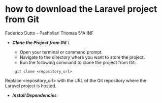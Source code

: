 # how to download the Laravel project from Git

Federico Dutto - Pashollari Thomas 5°A INF 

* ***Clone the Project from Git*** \
   
    * Open your terminal or command prompt.
    * Navigate to the directory where you want to store the project.
    * Run the following command to clone the project from Git:

   ```console
    git clone <repository_url>
    ```
Replace <repository_url> with the URL of the Git repository where the Laravel project is hosted.

* ***Install Dependencies***
